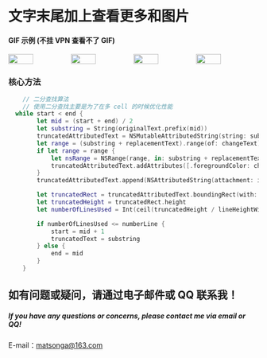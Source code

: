 # 文字末尾加上查看更多和图片

#### GIF 示例 (不挂 VPN 查看不了 GIF)

<div style="display: flex; justify-content: space-between;">
  <img src="gif/1.PNG" marginTop="0" width="40%" height="40%"> 
  <img src="gif/2.PNG" width="40%" height="40%"> 
  <img src="gif/3.PNG" width="40%" height="40%"> 
  <img src="gif/4.PNG" width="40%" height="40%"> 
</div>

### 核心方法

```swift
    // 二分查找算法
    // 使用二分查找主要是为了在多 cell 的时候优化性能
  while start < end {
        let mid = (start + end) / 2
        let substring = String(originalText.prefix(mid))
        truncatedAttributedText = NSMutableAttributedString(string: substring + replacementText, attributes: [.font: font, .paragraphStyle: paragraphStyle])
        let range = (substring + replacementText).range(of: changeText)
        if let range = range {
            let nsRange = NSRange(range, in: substring + replacementText)
            truncatedAttributedText.addAttributes([.foregroundColor: changeColor], range: nsRange)
        }
        truncatedAttributedText.append(NSAttributedString(attachment: imgAttributed))

        let truncatedRect = truncatedAttributedText.boundingRect(with: CGSize(width: labelWidth, height: CGFloat.greatestFiniteMagnitude), options: [.usesLineFragmentOrigin, .usesFontLeading], context: nil)
        let truncatedHeight = truncatedRect.height
        let numberOfLinesUsed = Int(ceil(truncatedHeight / lineHeightWithSpacing))

        if numberOfLinesUsed <= numberLine {
            start = mid + 1
            truncatedText = substring
        } else {
            end = mid
        }
    }
```

## 如有问题或疑问，请通过电子邮件或 QQ 联系我！

##### If you have any questions or concerns, please contact me via email or QQ!

E-mail：matsonga@163.com
